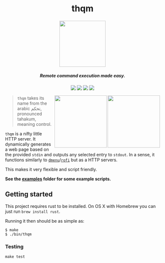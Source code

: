 <h1 align="center">thqm</h1>
<h3 align="center"><img src="https://i.imgur.com/8VpsYG4.png" width="150"></h3>
<h5 align="center">Remote command execution made easy.</h5>

<p align="center">
  <a href="https://github.com/loiccoyle/thqm.rs/actions/workflows/build.yml"><img src="https://github.com/loiccoyle/thqm.rs/actions/workflows/build.yml/badge.svg"></a>
  <a href="https://crates.io/crates/thqm"><img src="https://img.shields.io/crates/v/thqm.svg"></a>
  <a href="./LICENSE.md"><img src="https://img.shields.io/badge/license-MIT-blue.svg"></a>
  <img src="https://img.shields.io/badge/platform-linux%20%7C%20macOS%20%7C%20windows-informational">
</p>

<img src="https://i.imgur.com/lYwkjzP.png" align="right" width='170px'>
<img src="https://i.imgur.com/ezJgbhX.png" align="right" width='170px'>

> `thqm` takes its name from the arabic تحكم, pronounced tahakum, meaning control.

`thqm` is a nifty little HTTP server. It dynamically generates a web page based on the provided `stdin` and outputs any selected entry to `stdout`.
In a sense, it functions similarly to [`dmenu`](https://tools.suckless.org/dmenu/)/[`rofi`](https://github.com/davatorium/rofi) but as a HTTP servers.

This makes it very flexible and script friendly.

**See the [examples](./examples) folder for some example scripts.**

## Getting started

This project requires rust to be installed. On OS X with Homebrew you can just run `brew install rust`.

Running it then should be as simple as:

```console
$ make
$ ./bin/thqm
```

### Testing

`make test`
